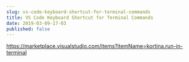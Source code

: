 ```yaml
---
slug: vs-code-keyboard-shortcut-for-terminal-commands
title: VS Code Keyboard Shortcut for Terminal Commands
date: 2019-03-09-17-03
published: false
---
```


https://marketplace.visualstudio.com/items?itemName=kortina.run-in-terminal
